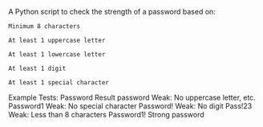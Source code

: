 A Python script to check the strength of a password based on:

    Minimum 8 characters

    At least 1 uppercase letter

    At least 1 lowercase letter

    At least 1 digit

    At least 1 special character
Example Tests:
Password	Result
password	Weak: No uppercase letter, etc.
Password1	Weak: No special character
Password!	Weak: No digit
Pass!23	Weak: Less than 8 characters
Password1!	Strong password

